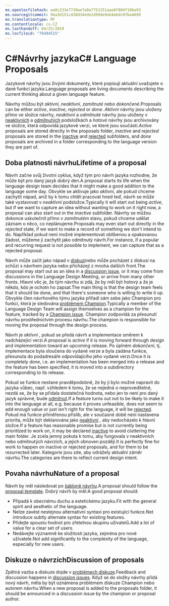 ```yaml
---
ms.openlocfilehash: aa0c233e7739ae7a0a7752251aae6f89df18ba93
ms.sourcegitcommit: 94a3d151c438d34ede1d99de9eb4ebdc07ba4699
ms.translationtype: MT
ms.contentlocale: cs-CZ
ms.lasthandoff: 04/25/2019
ms.locfileid: "79484515"
---
```

# <a name="c-language-proposals"></a><span data-ttu-id="41b77-101">C#Návrhy jazyka</span><span class="sxs-lookup"><span data-stu-id="41b77-101">C# Language Proposals</span></span>

<span data-ttu-id="41b77-102">Jazykové návrhy jsou živými dokumenty, které popisují aktuální uvažujete o dané funkci jazyka.</span><span class="sxs-lookup"><span data-stu-id="41b77-102">Language proposals are living documents describing the current thinking about a given language feature.</span></span>

<span data-ttu-id="41b77-103">Návrhy můžou být *aktivní*, *neaktivní*, *zamítnuté* nebo *dokončené*.</span><span class="sxs-lookup"><span data-stu-id="41b77-103">Proposals can be either *active*, *inactive*, *rejected* or *done*.</span></span> <span data-ttu-id="41b77-104">*Aktivní* návrhy jsou uloženy přímo ve složce návrhy, *neaktivní* a *odmítnuté* návrhy jsou uloženy v [neaktivních](proposals/inactive) a [odmítnutých](proposals/rejected) podsložkách a *hotové* návrhy jsou archivovány ve složce, která odpovídá jazykové verzi, ve které jsou součástí.</span><span class="sxs-lookup"><span data-stu-id="41b77-104">*Active* proposals are stored directly in the proposals folder, *inactive* and *rejected* proposals are stored in the [inactive](proposals/inactive) and [rejected](proposals/rejected) subfolders, and *done* proposals are archived in a folder corresponding to the language version they are part of.</span></span>

## <a name="lifetime-of-a-proposal"></a><span data-ttu-id="41b77-105">Doba platnosti návrhu</span><span class="sxs-lookup"><span data-stu-id="41b77-105">Lifetime of a proposal</span></span>

<span data-ttu-id="41b77-106">Návrh začne svůj životní cyklus, když tým pro návrh jazyka rozhodne, že může být pro daný jazyk dobrý den.</span><span class="sxs-lookup"><span data-stu-id="41b77-106">A proposal starts its life when the language design team decides that it might make a good addition to the language some day.</span></span> <span data-ttu-id="41b77-107">Obvykle se aktivuje jako *aktivní*, ale pokud chceme zachytit nápad, aniž by k tomu chtěli pracovat hned teď, návrh se může také vystavovat v *neaktivní* podsložce.</span><span class="sxs-lookup"><span data-stu-id="41b77-107">Typically it will start out being *active*, but if we want to capture an idea without wanting to work on it right now, a proposal can also start out in the *inactive* subfolder.</span></span> <span data-ttu-id="41b77-108">Návrhy se můžou dokonce uskutečnit přímo v *zamítnutém* stavu, pokud chceme udělat záznam o něco, co neplánujeme.</span><span class="sxs-lookup"><span data-stu-id="41b77-108">Proposals may even start out directly in the *rejected* state, if we want to make a record of something we don't intend to do.</span></span> <span data-ttu-id="41b77-109">Například pokud není možné implementovat oblíbenou a opakovanou žádost, můžeme ji zachytit jako odmítnutý návrh.</span><span class="sxs-lookup"><span data-stu-id="41b77-109">For instance, if a popular and recurring request is not possible to implement, we can capture that as a rejected proposal.</span></span>

<span data-ttu-id="41b77-110">Návrh může začít jako nápad v [diskuzi](https://github.com/dotnet/csharplang/labels/Discussion)nebo může pocházet z diskusí na schůzi s návrhem jazyka nebo přicházejí z mnoha dalších front.</span><span class="sxs-lookup"><span data-stu-id="41b77-110">The proposal may start out as an idea in a [discussion issue](https://github.com/dotnet/csharplang/labels/Discussion), or it may come from discussions in the Language Design Meeting, or arrive from many other fronts.</span></span> <span data-ttu-id="41b77-111">Hlavní věc je, že tým návrhu si zdá, že by měl být hotový a že je někdo, kdo je ochotn ho zapsat.</span><span class="sxs-lookup"><span data-stu-id="41b77-111">The main thing is that the design team feels that it should be done, and that there's someone who is willing to write it up.</span></span> <span data-ttu-id="41b77-112">Obvykle člen návrhového týmu jazyka přiřadí sám sebe jako Champion pro funkci, která je sledována [problémem Champion](https://github.com/dotnet/csharplang/labels/Proposal%20champion).</span><span class="sxs-lookup"><span data-stu-id="41b77-112">Typically a member of the Language Design Team will assign themselves as a champion for the feature, tracked by a [Champion issue](https://github.com/dotnet/csharplang/labels/Proposal%20champion).</span></span> <span data-ttu-id="41b77-113">Champion zodpovídá za přesunutí návrhu prostřednictvím procesu návrhu.</span><span class="sxs-lookup"><span data-stu-id="41b77-113">The champion is responsible for moving the proposal through the design process.</span></span>

<span data-ttu-id="41b77-114">Návrh je *aktivní* , pokud se předá návrh a implementace směrem k nadcházející verzi.</span><span class="sxs-lookup"><span data-stu-id="41b77-114">A proposal is *active* if it is moving forward through design and implementation toward an upcoming release.</span></span> <span data-ttu-id="41b77-115">Po úplném *dokončení*, tj. implementace byla sloučena do vydané verze a byla zadána funkce, přesunuta do podadresáře odpovídajícího jeho vydané verzi.</span><span class="sxs-lookup"><span data-stu-id="41b77-115">Once it is completely *done*, i.e. an implementation has been merged into a release and the feature has been specified, it is moved into a subdirectory corresponding to its release.</span></span>

<span data-ttu-id="41b77-116">Pokud se funkce nestane pravděpodobně, že by ji bylo možné napravit do jazyka vůbec, např. vzhledem k tomu, že se nejedná o neproveditelné, nezdá se, že by se přidala dostatečná hodnota, nebo jen to není pro daný jazyk správné, bude [odmítnut](proposals/rejected).</span><span class="sxs-lookup"><span data-stu-id="41b77-116">If a feature turns out not to be likely to make it into the language at all, e.g. because it proves unfeasible, does not seem to add enough value or just isn't right for the language, it will be [rejected](proposals/rejected).</span></span> <span data-ttu-id="41b77-117">Pokud má funkce přiměřenou příslib, ale v současné době není nastavena priorita, může být deklarována jako [neaktivní](proposals/inactive) , aby nedocházelo k hlavní složce.</span><span class="sxs-lookup"><span data-stu-id="41b77-117">If a feature has reasonable promise but is not currently being prioritized to work on, it may be declared [inactive](proposals/inactive) to avoid cluttering the main folder.</span></span> <span data-ttu-id="41b77-118">Je zcela jemný pokuta k tomu, aby fungovala v neaktivních nebo odmítnutých návrzích, a jejich obnoven později.</span><span class="sxs-lookup"><span data-stu-id="41b77-118">It is perfectly fine for work to happen on inactive or rejected proposals, and for them to be resurrected later.</span></span> <span data-ttu-id="41b77-119">Kategorie jsou zde, aby odrážely aktuální záměr návrhu.</span><span class="sxs-lookup"><span data-stu-id="41b77-119">The categories are there to reflect current design intent.</span></span>

## <a name="nature-of-a-proposal"></a><span data-ttu-id="41b77-120">Povaha návrhu</span><span class="sxs-lookup"><span data-stu-id="41b77-120">Nature of a proposal</span></span>

<span data-ttu-id="41b77-121">Návrh by měl následovat po [šabloně návrhu](proposal-template.md).</span><span class="sxs-lookup"><span data-stu-id="41b77-121">A proposal should follow the [proposal template](proposal-template.md).</span></span> <span data-ttu-id="41b77-122">Dobrý návrh by měl:</span><span class="sxs-lookup"><span data-stu-id="41b77-122">A good proposal should:</span></span>

- <span data-ttu-id="41b77-123">Připadá k obecnému duchu a estetickému jazyku.</span><span class="sxs-lookup"><span data-stu-id="41b77-123">Fit with the general spirit and aesthetic of the language.</span></span>
- <span data-ttu-id="41b77-124">Nelze zavést nestejnou alternativní syntaxi pro existující funkce.</span><span class="sxs-lookup"><span data-stu-id="41b77-124">Not introduce subtly alternate syntax for existing features.</span></span>
- <span data-ttu-id="41b77-125">Přidejte spoustu hodnot pro zřetelnou skupinu uživatelů.</span><span class="sxs-lookup"><span data-stu-id="41b77-125">Add a lot of value for a clear set of users.</span></span>
- <span data-ttu-id="41b77-126">Nedávejte významně ke složitosti jazyka, zejména pro nové uživatele.</span><span class="sxs-lookup"><span data-stu-id="41b77-126">Not add significantly to the complexity of the language, especially for new users.</span></span>  

## <a name="discussion-of-proposals"></a><span data-ttu-id="41b77-127">Diskuze o návrzích</span><span class="sxs-lookup"><span data-stu-id="41b77-127">Discussion of proposals</span></span>

<span data-ttu-id="41b77-128">Zpětná vazba a diskuze dojde v [problémech diskuze](https://github.com/dotnet/csharplang/labels/Discussion).</span><span class="sxs-lookup"><span data-stu-id="41b77-128">Feedback and discussion happens in [discussion issues](https://github.com/dotnet/csharplang/labels/Discussion).</span></span> <span data-ttu-id="41b77-129">Když se do složky návrhy přidá nový návrh, měla by být oznámena problémem diskuze Champion nebo autorem návrhu.</span><span class="sxs-lookup"><span data-stu-id="41b77-129">When a new proposal is added to the proposals folder, it should be announced in a discussion issue by the champion or proposal author.</span></span> 

 